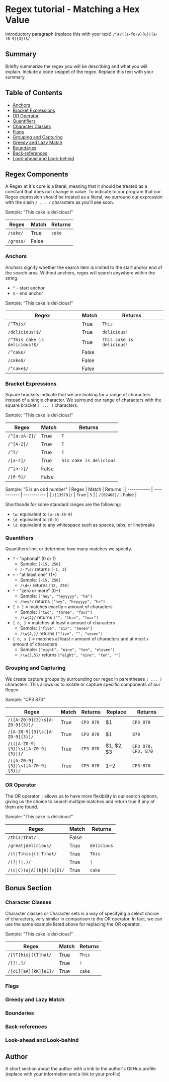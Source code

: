 # Regex tutorial - Matching a Hex Value

Introductory paragraph (replace this with your text)
`/^#?([a-f0-9]{6}|[a-f0-9]{3})$/`

## Summary

Briefly summarize the regex you will be describing and what you will explain. Include a code snippet of the regex. Replace this text with your summary.

## Table of Contents

- [Anchors](#anchors)
- [Bracket Expressions](#bracket-expressions)
- [OR Operator](#or-operator)
- [Quantifiers](#quantifiers)
- [Character Classes](#character-classes)
- [Flags](#flags)
- [Grouping and Capturing](#grouping-and-capturing)
- [Greedy and Lazy Match](#greedy-and-lazy-match)
- [Boundaries](#boundaries)
- [Back-references](#back-references)
- [Look-ahead and Look-behind](#look-ahead-and-look-behind)

## Regex Components

A Regex at it's core is a literal, meaning that it should be treated as a constant that does not change in value. To indicate to our program that our Regex expression should be treated as a literal, we surround our expression with the slash `/ ... /` characters as you'll see soon.

Sample:
"This cake is delicious!"

| Regex | Match | Returns |
| ----------- | ----------- | ----------- |
| `/cake/` | True | `cake` |
| `/gross/` | False |

### Anchors

Anchors signify whether the search item is limited to the start and/or end of the search area. Without anchors, regex will search anywhere within the string.

- `^` - start anchor
- `$` - end anchor

Sample:
"This cake is delicious!"

| Regex | Match | Returns |
| ----------- | ----------- | ----------- |
| `/^This/` | True | `This` |
| `/delicious!$/` | True | `delicious!` |
| `/^This cake is delicious!$/` | True | `This cake is delicious!` |
| `/^cake/` | False |
| `/cake$/` | False |
| `/^cake$/` | False |

### Bracket Expressions

Square brackets indicate that we are looking for a range of characters instead of a single character. We surround our range of characters with the square bracket `[ ... ]` characters.

Sample:
"This cake is delicious!"

| Regex | Match | Returns |
| ----------- | ----------- | ----------- |
| `/^[a-zA-Z]/` | True | `T` |
| `/^[A-Z]/` | True | `T` |
| `/^T/` | True | `T` |
| `/[a-z]/` | True | `his cake is delicious` |
| `/^[a-z]/` | False |
| `/[0-9]/` | False |

Sample:
"5 is an odd number"
| Regex | Match | Returns |
| ----------- | ----------- | ----------- |
| `/[13579]/` | True | `5` |
| `/[02468]/` | False |

Shorthands for some standard ranges are the following:

- `\w`: equivalent to `[a-zA-Z0-9]`
- `\d`: equivalent to `[0-9]`
- `\s`: equivalent to any whitespace such as spaces, tabs, or linebreaks

### Quantifiers

Quantifiers limit or determine how many matches we specify.

- `?` - "optional" (0 or 1)
    - Sample: `[-15, 250]`
    - `/-?\d/` returns `[-1, 2]`
- `+` - "at least one" (1+)
    - Sample: `[-15, 250]`
    - `/\d+/` returns `[15, 250]`
- `*` - "zero or more" (0+)
    - Sample: `["hey", "heyyyyy", "he"]`
    - `/hey*/` returns `["hey", "heyyyyy", "he"]`
- `{ n }` = matches exactly `n` amount of characters
    - Sample: `["two", "three", "four"]`
    - `/\w{4}/` returns `["", "thre", "four"]`
- `{ n, }` = matches at least `n` amount of characters
    - Sample: `["five", "six", "seven"]`
    - `/\w{4,}/` returns `["five", "", "seven"]`
- `{ n, x }` = matches at least `n` amount of characters and at most `x` amount of characters
    - Sample: `["eight", "nine", "ten", "eleven"]`
    - `/\w{3,5}/` returns `["eight", "nine", "ten", ""]`

### Grouping and Capturing

We create capture groups by surrounding our regex in parentheses `( ... )` characters. This allows us to isolate or capture specific components of our Regex.

Sample: 
"CP3 870"

| Regex | Match | Returns | Replace | Returns |
| ----------- | ----------- | ----------- | ----------- | ----------- |
| `/([A-Z0-9]{3}\s[A-Z0-9]{3})/` | True | `CP3 870` | $1 | `CP3 870` |
| `/[A-Z0-9]{3}\s([A-Z0-9]{3})/` | True | `CP3 870` | $1 | `870` |
| `/(([A-Z0-9]{3})\s([A-Z0-9]{3}))/` | True | `CP3 870` | $1, $2, $3 | `CP3 870, CP3, 870` |
| `/([A-Z0-9]{3})\s([A-Z0-9]{3})/` | True | `CP3 870` | $1-$2 | `CP3-870` |

### OR Operator

The OR operator `|` allows us to have more flexibility in our search options, giving us the choice to search multiple matches and return true if any of them are found.

Sample:
"This cake is delicious!"

| Regex | Match | Returns |
| ----------- | ----------- | ----------- |
| `/this\|that/` | False |
| `/great\|delicious/` | True | `delicious` |
| `/(t\|T)his\|(t\|T)hat/` | True | `This` |
| `/(?\|!\|.)/` | True | `!` |
| `/(c\|C)(a\|A)(k\|K)(e\|E)/` | True | `cake` |

## Bonus Section

### Character Classes

Character classes or Character sets is a way of specifying a select choice of characters, very similar in comparison to the OR operator. In fact, we can use the same example listed above for replacing the OR operator.

Sample:
"This cake is delicious!"

| Regex | Match | Returns |
| ----------- | ----------- | ----------- |
| `/[tT]his\|[tT]hat/` | True | `This` |
| `/[?!.]/` | True | `!` |
| `/[cC][aA][kK][eE]/` | True | `cake` |

### Flags

### Greedy and Lazy Match

### Boundaries

### Back-references

### Look-ahead and Look-behind

## Author

A short section about the author with a link to the author's GitHub profile (replace with your information and a link to your profile)
